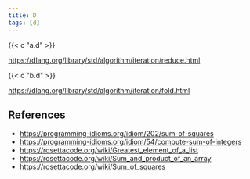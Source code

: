 ```yaml
---
title: D
tags: [d]
---
```


{{< c "a.d" >}}

<https://dlang.org/library/std/algorithm/iteration/reduce.html>

{{< c "b.d" >}}

<https://dlang.org/library/std/algorithm/iteration/fold.html>

## References

- <https://programming-idioms.org/idiom/202/sum-of-squares>
- <https://programming-idioms.org/idiom/54/compute-sum-of-integers>
- <https://rosettacode.org/wiki/Greatest_element_of_a_list>
- <https://rosettacode.org/wiki/Sum_and_product_of_an_array>
- <https://rosettacode.org/wiki/Sum_of_squares>
